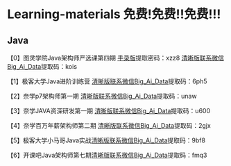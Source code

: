 # Learning-materials 免费!免费!!免费!!!
## Java
【0】图灵学院Java架构师严选课第四期 [手录版](https://pan.baidu.com/s/1OCCHJQp7Gj3yXpALjmqaiA)提取密码：xzz8 [清晰版联系微信Big_Ai_Data](https://pan.baidu.com/s/1lXvWpojFIpRGpA1XFsNX7w)提取码：kois

【1】极客大学Java进阶训练营 [清晰版联系微信Big_Ai_Data](https://pan.baidu.com/s/1qaHBFO84Oz6GP6DZr428KQ)提取码：6ph5

【2】奈学p7架构师第一期 [清晰版联系微信Big_Ai_Data](https://pan.baidu.com/s/1CloHLYHEePo_uLrUxhB-0g)提取码：unaw

【3】奈学JAVA资深研发第一期 [清晰版联系微信Big_Ai_Data](https://pan.baidu.com/s/1OlkD0O-yA236KGiJtTDUZQ)提取码：u600

【4】奈学百万年薪架构师第二期 [清晰版联系微信Big_Ai_Data](https://pan.baidu.com/s/1JylhJcQlnwQ8z7izX3nQKA)提取码：2gjx 

【5】极客大学小马哥Java实战[清晰版联系微信Big_Ai_Data](https://pan.baidu.com/s/1v6qePuFopfe9ImuU2PqGQQ)提取码：9bf8 

【6】开课吧Java架构师第七期[清晰版联系微信Big_Ai_Data](https://pan.baidu.com/s/14yH3jAWQ9_htHVEohh6KJw)提取码：fmq3 

